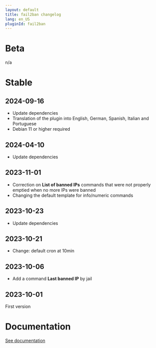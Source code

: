 ```yaml
---
layout: default
title: fail2ban changelog 
lang: en_US
pluginId: fail2ban
---
```


# Beta

n/a

# Stable

## 2024-09-16

- Update dependencies
- Translation of the plugin into English, German, Spanish, Italian and Portuguese
- Debian 11 or higher required

## 2024-04-10

- Update dependencies

## 2023-11-01

- Correction on **List of banned IPs** commands that were not properly emptied when no more IPs were banned
- Changing the default template for info/numeric commands

## 2023-10-23

- Update dependencies

## 2023-10-21

- Change: default cron at 10min

## 2023-10-06

- Add a command **Last banned IP** by jail

## 2023-10-01

First version

# Documentation

[See documentation]({{site.baseurl}}/{{page.pluginId}}/{{page.lang}})
